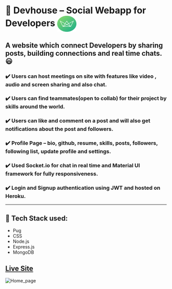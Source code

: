 # 	Devhouse – Social Webapp for Developers      <img align="center" width="60" height="50" src="public/img/logo-green-round.png">
##  A website which connect Developers by sharing posts, building connections and real time chats. :smiley:  
### :heavy_check_mark: Users can host meetings on site with features like video , audio and screen sharing and also chat. 
### :heavy_check_mark: Users can find teammates(open to collab) for their project by skills around the world.
### :heavy_check_mark: Users can like and comment on a post and will also get notifications about the post and followers.
### :heavy_check_mark: Profile Page – bio, github, resume, skills, posts, followers, following list, update profile and settings.
### :heavy_check_mark: Used Socket.io for chat in real time and Material UI framework for fully responsiveness.
### :heavy_check_mark: Login and Signup authentication using JWT and hosted on Heroku.
- - - -
## :rocket: Tech Stack used: 
- Pug      
- CSS         
- Node.js  
- Express.js
- MongoDB


## [Live Site](https://social-devhouse.herokuapp.com/home)


![Home_page](https://user-images.githubusercontent.com/74452458/124753095-3849d680-df46-11eb-84a3-1b3be2aec80f.png)
